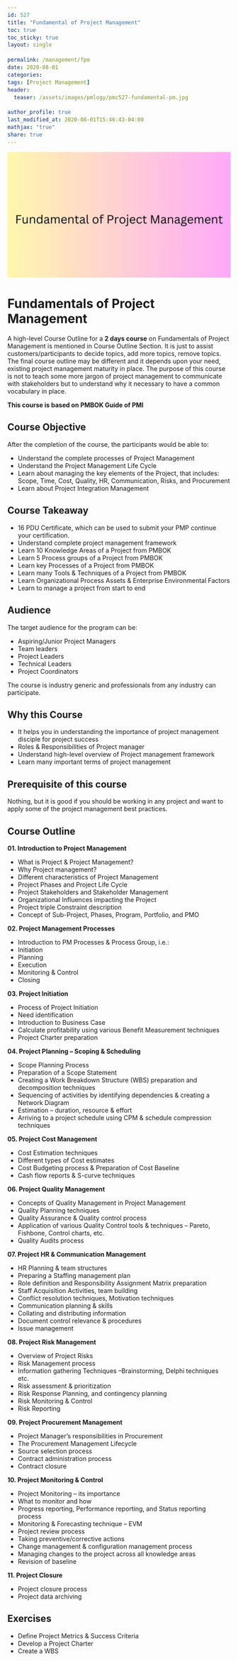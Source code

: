 ```yaml
---
id: 527    
title: "Fundamental of Project Management"
toc: true
toc_sticky: true
layout: single

permalink: /management/fpm
date: 2020-08-01
categories:
tags: [Project Management]
header:
  teaser: /assets/images/pmlogy/pmc527-fundamental-pm.jpg

author_profile: true
last_modified_at: 2020-08-01T15:46:43-04:00
mathjax: "true"
share: true
---
```


![Fundamental Pm](/assets/images/pmlogy/pmc527-fundamental-pm.jpg)

# Fundamentals of Project Management

A high-level Course Outline for a **2 days course** on Fundamentals of Project Management is mentioned in Course Outline Section. It is just to assist customers/participants to decide topics, add more topics, remove topics. The final course outline may be different and it depends upon your need, existing project management maturity in place. The purpose of this course is not to teach some more jargon of project management to communicate with stakeholders but to understand why it necessary to have a common vocabulary in place.

**This course is based on PMBOK Guide of PMI**

## Course Objective

After the completion of the course, the participants would be able to:

*   Understand the complete processes of Project Management
*   Understand the Project Management Life Cycle
*   Learn about managing the key elements of the Project, that includes: Scope, Time, Cost, Quality, HR, Communication, Risks, and Procurement
*   Learn about Project Integration Management

## Course Takeaway

*   16 PDU Certificate, which can be used to submit your PMP continue your certification.
*   Understand complete project management framework
*   Learn 10 Knowledge Areas of a Project from PMBOK
*   Learn 5 Process groups of a Project from PMBOK
*   Learn key Processes of a Project from PMBOK
*   Learn many Tools & Techniques of a Project from PMBOK
*   Learn Organizational Process Assets & Enterprise Environmental Factors
*   Learn to manage a project from start to end

## Audience

The target audience for the program can be:

*   Aspiring/Junior Project Managers
*   Team leaders
*   Project Leaders
*   Technical Leaders
*   Project Coordinators

The course is industry generic and professionals from any industry can participate.

## Why this Course

*   It helps you in understanding the importance of project management disciple for project success
*   Roles & Responsibilities of Project manager
*   Understand high-level overview of Project management framework
*   Learn many important terms of project management

## Prerequisite of this course

Nothing, but it is good if you should be working in any project and want to apply some of the project management best practices.

## Course Outline

**01. Introduction to Project Management**

*   What is Project & Project Management?
*   Why Project management?
*   Different characteristics of Project Management
*   Project Phases and Project Life Cycle
*   Project Stakeholders and Stakeholder Management
*   Organizational Influences impacting the Project
*   Project triple Constraint description
*   Concept of Sub-Project, Phases, Program, Portfolio, and PMO

**02. Project Management Processes**

*   Introduction to PM Processes & Process Group, i.e.:
*   Initiation
*   Planning
*   Execution
*   Monitoring & Control
*   Closing

**03. Project Initiation**

*   Process of Project Initiation
*   Need identification
*   Introduction to Business Case
*   Calculate profitability using various Benefit Measurement techniques
*   Project Charter preparation

**04. Project Planning – Scoping & Scheduling**

*   Scope Planning Process
*   Preparation of a Scope Statement
*   Creating a Work Breakdown Structure (WBS) preparation and decomposition techniques
*   Sequencing of activities by identifying dependencies & creating a Network Diagram
*   Estimation – duration, resource & effort
*   Arriving to a project schedule using CPM & schedule compression techniques

**05. Project Cost Management**

*   Cost Estimation techniques
*   Different types of Cost estimates
*   Cost Budgeting process & Preparation of Cost Baseline
*   Cash flow reports & S-curve techniques

**06. Project Quality Management**

*   Concepts of Quality Management in Project Management
*   Quality Planning techniques
*   Quality Assurance & Quality control process
*   Application of various Quality Control tools & techniques – Pareto, Fishbone, Control charts, etc.
*   Quality Audits process

**07. Project HR & Communication Management**

*   HR Planning & team structures
*   Preparing a Staffing management plan
*   Role definition and Responsibility Assignment Matrix preparation
*   Staff Acquisition Activities, team building
*   Conflict resolution techniques, Motivation techniques
*   Communication planning & skills
*   Collating and distributing information
*   Document control relevance & procedures
*   Issue management

**08. Project Risk Management**

*   Overview of Project Risks
*   Risk Management process
*   Information gathering Techniques –Brainstorming, Delphi techniques etc.
*   Risk assessment & prioritization
*   Risk Response Planning, and contingency planning
*   Risk Monitoring & Control
*   Risk Reporting

**09. Project Procurement Management**

*   Project Manager’s responsibilities in Procurement
*   The Procurement Management Lifecycle
*   Source selection process
*   Contract administration process
*   Contract closure

**10. Project Monitoring & Control**

*   Project Monitoring – its importance
*   What to monitor and how
*   Progress reporting, Performance reporting, and Status reporting process
*   Monitoring & Forecasting technique – EVM
*   Project review process
*   Taking preventive/corrective actions
*   Change management & configuration management process
*   Managing changes to the project across all knowledge areas
*   Revision of baseline

**11. Project Closure**

*   Project closure process
*   Project data archiving

## Exercises

*   Define Project Metrics & Success Criteria
*   Develop a Project Charter
*   Create a WBS
